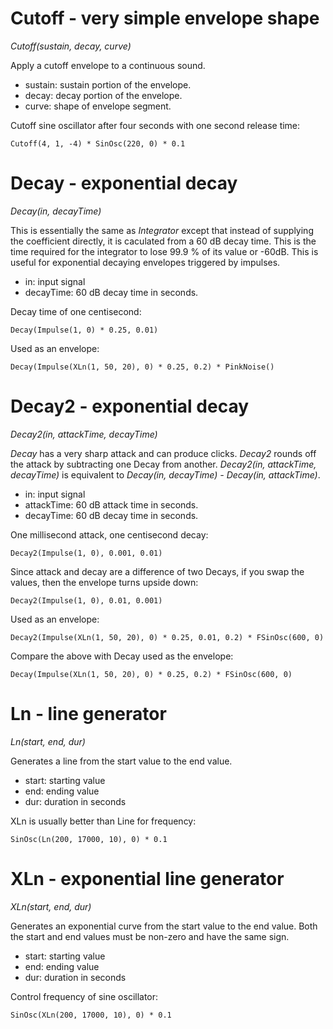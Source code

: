 # Cutoff - very simple envelope shape

_Cutoff(sustain, decay, curve)_

Apply a cutoff envelope to a continuous sound.

- sustain: sustain portion of the envelope.
- decay: decay portion of the envelope.
- curve: shape of envelope segment.

Cutoff sine oscillator after four seconds with one second release time:

	Cutoff(4, 1, -4) * SinOsc(220, 0) * 0.1

# Decay - exponential decay

_Decay(in, decayTime)_

This is essentially the same as _Integrator_ except that instead of supplying the coefficient directly, it is caculated from a 60 dB decay time. This is the time required for the integrator to lose 99.9 % of its value or -60dB. This is useful for exponential decaying envelopes triggered by impulses.

- in: input signal
- decayTime: 60 dB decay time in seconds.

Decay time of one centisecond:

	Decay(Impulse(1, 0) * 0.25, 0.01)

Used as an envelope:

	Decay(Impulse(XLn(1, 50, 20), 0) * 0.25, 0.2) * PinkNoise()

# Decay2 - exponential decay

_Decay2(in, attackTime, decayTime)_

_Decay_ has a very sharp attack and can produce clicks. _Decay2_ rounds off the attack by subtracting one Decay from another. _Decay2(in, attackTime, decayTime)_ is equivalent to _Decay(in, decayTime) - Decay(in, attackTime)_.

- in: input signal
- attackTime: 60 dB attack time in seconds.
- decayTime: 60 dB decay time in seconds.

One millisecond attack, one centisecond decay:

	Decay2(Impulse(1, 0), 0.001, 0.01)

Since attack and decay are a difference of two Decays, if you swap the values, then the envelope turns upside down:

	Decay2(Impulse(1, 0), 0.01, 0.001)

Used as an envelope:

	Decay2(Impulse(XLn(1, 50, 20), 0) * 0.25, 0.01, 0.2) * FSinOsc(600, 0)

Compare the above with Decay used as the envelope:

	Decay(Impulse(XLn(1, 50, 20), 0) * 0.25, 0.2) * FSinOsc(600, 0)

# Ln - line generator

_Ln(start, end, dur)_

Generates a line from the start value to the end value.

- start: starting value
- end: ending value
- dur: duration in seconds

XLn is usually better than Line for frequency:

	SinOsc(Ln(200, 17000, 10), 0) * 0.1

# XLn - exponential line generator

_XLn(start, end, dur)_

Generates an exponential curve from the start value to the end value. Both the start and end values must be non-zero and have the same sign.

- start: starting value
- end: ending value
- dur: duration in seconds

Control frequency of sine oscillator:

	SinOsc(XLn(200, 17000, 10), 0) * 0.1

